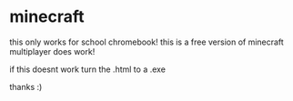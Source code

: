 # minecraft 

this only works for school chromebook!
this is a free version of minecraft multiplayer does work!

if this doesnt work turn the .html to a .exe

thanks :)

